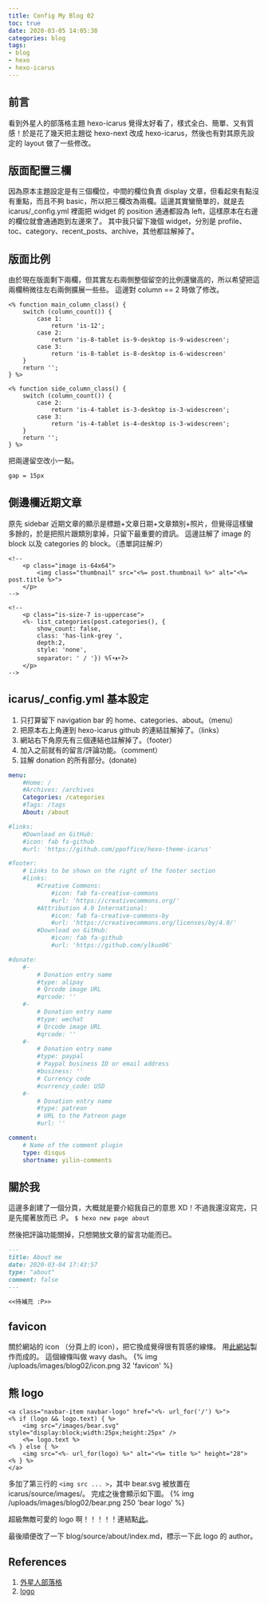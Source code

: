 ```yaml
---
title: Config My Blog 02
toc: true
date: 2020-03-05 14:05:38
categories: blog
tags:
- blog
- hexo
- hexo-icarus
---
```


## 前言
看到外星人的部落格主題 hexo-icarus 覺得太好看了，樣式全白、簡單、又有質感！於是花了幾天把主題從 hexo-next 改成 hexo-icarus，然後也有對其原先設定的 layout 做了一些修改。

<!--more-->

## 版面配置三欄
因為原本主題設定是有三個欄位，中間的欄位負責 display 文章，但看起來有點沒有重點，而且不夠 basic，所以把三欄改為兩欄。這邊其實蠻簡單的，就是去 icarus/\_config.yml 裡面把 widget 的 position 通通都設為 left，這樣原本在右邊的欄位就會通通跑到左邊來了。
其中我只留下幾個 widget，分別是 profile、toc、category、recent_posts、archive，其他都註解掉了。

## 版面比例
由於現在版面剩下兩欄，但其實左右兩側整個留空的比例還蠻高的，所以希望把這兩欄稍微往左右兩側擴展一些些。
這邊對 column == 2 時做了修改。

```ejs icarus/layout/layout.ejs
<% function main_column_class() {
    switch (column_count()) {
        case 1:
            return 'is-12';
        case 2:
            return 'is-8-tablet is-9-desktop is-9-widescreen';
        case 3:
            return 'is-8-tablet is-8-desktop is-6-widescreen'
    }
    return '';
} %>
```

```ejs icarus/layout/common/widget.ejs
<% function side_column_class() {
    switch (column_count()) {
        case 2:
            return 'is-4-tablet is-3-desktop is-3-widescreen';
        case 3:
            return 'is-4-tablet is-4-desktop is-3-widescreen';
    }
    return '';
} %>
```

把兩邊留空改小一點。
```css icarus/source/css/style.styl
gap = 15px
```

## 側邊欄近期文章
原先 sidebar 近期文章的顯示是標題+文章日期+文章類別+照片，但覺得這樣蠻多餘的，於是把照片跟類別拿掉，只留下最重要的資訊。
這邊註解了 image 的 block 以及 categories 的 block。（憑單詞註解:P）

```ejs icarus/layout/widget/recent_posts.ejs
<!--
    <p class="image is-64x64">
        <img class="thumbnail" src="<%= post.thumbnail %>" alt="<%= post.title %>">
    </p>
-->
    
<!--
    <p class="is-size-7 is-uppercase">
    <%- list_categories(post.categories(), {
    	show_count: false,
    	class: 'has-link-grey ',
    	depth:2,
    	style: 'none',
    	separator: ' / '}) %ʕ￫ᴥ￩ʔ>
    </p>
-->
```

## icarus/_config.yml 基本設定
1. 只打算留下 navigation bar 的 home、categories、about。（menu）
2. 把原本右上角連到 hexo-icarus github 的連結註解掉了。（links）
3. 網站右下角原先有三個連結也註解掉了。（footer）
4. 加入之前就有的留言/評論功能。（comment）
5. 註解 donation 的所有部分。(donate)

```yaml icarus/_config.yml
menu:
    #Home: /
    #Archives: /archives
    Categories: /categories
    #Tags: /tags
    About: /about

#links:
    #Download on GitHub:
    #icon: fab fa-github
    #url: 'https://github.com/ppoffice/hexo-theme-icarus'

#footer:
    # Links to be shown on the right of the footer section
    #links:
        #Creative Commons:
            #icon: fab fa-creative-commons
            #url: 'https://creativecommons.org/'
        #Attribution 4.0 International:
            #icon: fab fa-creative-commons-by
            #url: 'https://creativecommons.org/licenses/by/4.0/'
        #Download on GitHub:
            #icon: fab fa-github
            #url: 'https://github.com/ylkuo96' 

#donate:
    #-
        # Donation entry name
        #type: alipay
        # Qrcode image URL
        #qrcode: ''
    #-
        # Donation entry name
        #type: wechat
        # Qrcode image URL
        #qrcode: ''
    #-
        # Donation entry name
        #type: paypal
        # Paypal business ID or email address
        #business: ''
        # Currency code
        #currency_code: USD
    #-
        # Donation entry name
        #type: patreon
        # URL to the Patreon page
        #url: ''

comment:
    # Name of the comment plugin
    type: disqus
    shortname: yilin-comments
```

## 關於我
這邊多創建了一個分頁，大概就是要介紹我自己的意思 XD！不過我還沒寫完，只是先擺著放而已 :P。
`$ hexo new page about`

然後把評論功能關掉，只想開放文章的留言功能而已。
```markdown blog/source/about/index.md
---
title: About me
date: 2020-03-04 17:43:57
type: "about"
comment: false
---

<<待補充 :P>>
```

## favicon
關於網站的 icon （分頁上的 icon），把它換成覺得很有質感的線條。
用[此網站](https://favicon.io/favicon-generator/)製作而成的。
這個線條叫做 wavy dash。
{% img /uploads/images/blog02/icon.png 32 'favicon' %}

## 熊 logo
```ejs icarus/layout/common/navbar.ejs
<a class="navbar-item navbar-logo" href="<%- url_for('/') %>">
<% if (logo && logo.text) { %>
    <img src="/images/bear.svg" style="display:block;width:25px;height:25px" />
    <%= logo.text %>
<% } else { %>
    <img src="<%- url_for(logo) %>" alt="<%= title %>" height="28">
<% } %>
</a>
```

多加了第三行的 `<img src ... >`，其中 bear.svg 被放置在 icarus/source/images/。
完成之後會顯示如下圖。
{% img /uploads/images/blog02/bear.png 250 'bear logo' %}

超級無敵可愛的 logo 啊！！！！！連結點[此](https://www.flaticon.com/free-icon/teddy-bear_1943200)。

最後順便改了一下 blog/source/about/index.md，標示一下此 logo 的 author。

## References
1. [外星人部落格](https://oalieno.github.io/)
2. [logo](https://www.flaticon.com/)
